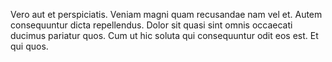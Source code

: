Vero aut et perspiciatis. Veniam magni quam recusandae nam vel et. Autem consequuntur dicta repellendus. Dolor sit quasi sint omnis occaecati ducimus pariatur quos. Cum ut hic soluta qui consequuntur odit eos est. Et qui quos.